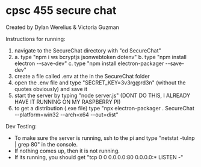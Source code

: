 # cpsc 455 secure chat
Created by Dylan Werelius & Victoria Guzman
 
Instructions for running:

1. navigate to the SecureChat directory with "cd SecureChat"
2. a. type "npm i ws bcryptjs jsonwebtoken dotenv"
   b. type "npm install electron --save-dev"
   c. type "npm install electron-packager --save-dev"
3. create a file called .env at the in the SecureChat folder
4. open the .env file and type "SECRET_KEY=3v3rg@rd3n" (without the quotes obviously) and save it
5. start the server by typing "node server.js" (DONT DO THIS, I ALREADY HAVE IT RUNNING ON MY RASPBERRY PI)
6. to get a distribution (.exe file) type "npx electron-packager . SecureChat --platform=win32 --arch=x64 --out=dist"

Dev Testing:
- To make sure the server is running, ssh to the pi and type "netstat -tulnp | grep 80" in the console.
- If nothing comes up, then it is not running.
- If its running, you should get "tcp    0   0 0.0.0.0:80         0.0.0.0:*        LISTEN      -"
